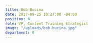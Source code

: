 ```yaml
---
title: Bob Bucina
date: 2017-09-25 10:27:00 -04:00
position: 6
role: VP, Content Training Strategist
image: "/uploads/bob-bucina.jpg"
department: 0
---
```

